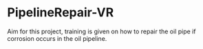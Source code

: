 # PipelineRepair-VR
Aim for this project, training is given on how to repair the oil pipe if corrosion occurs in the oil pipeline.
